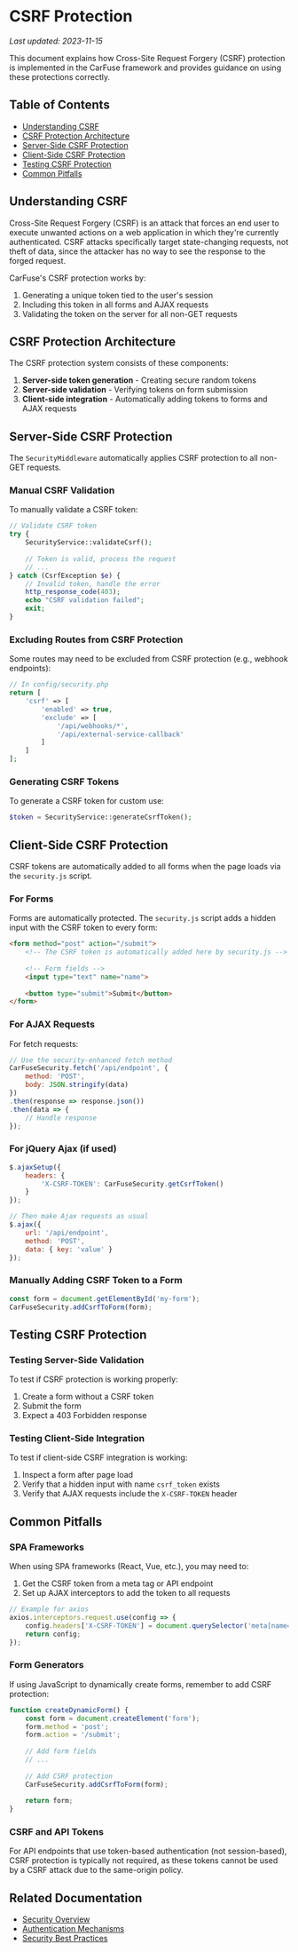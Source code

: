 # CSRF Protection

*Last updated: 2023-11-15*

This document explains how Cross-Site Request Forgery (CSRF) protection is implemented in the CarFuse framework and provides guidance on using these protections correctly.

## Table of Contents
- [Understanding CSRF](#understanding-csrf)
- [CSRF Protection Architecture](#csrf-protection-architecture)
- [Server-Side CSRF Protection](#server-side-csrf-protection)
- [Client-Side CSRF Protection](#client-side-csrf-protection)
- [Testing CSRF Protection](#testing-csrf-protection)
- [Common Pitfalls](#common-pitfalls)

## Understanding CSRF

Cross-Site Request Forgery (CSRF) is an attack that forces an end user to execute unwanted actions on a web application in which they're currently authenticated. CSRF attacks specifically target state-changing requests, not theft of data, since the attacker has no way to see the response to the forged request.

CarFuse's CSRF protection works by:

1. Generating a unique token tied to the user's session
2. Including this token in all forms and AJAX requests
3. Validating the token on the server for all non-GET requests

## CSRF Protection Architecture

The CSRF protection system consists of these components:

1. **Server-side token generation** - Creating secure random tokens
2. **Server-side validation** - Verifying tokens on form submission
3. **Client-side integration** - Automatically adding tokens to forms and AJAX requests

## Server-Side CSRF Protection

The `SecurityMiddleware` automatically applies CSRF protection to all non-GET requests.

### Manual CSRF Validation

To manually validate a CSRF token:

```php
// Validate CSRF token
try {
    SecurityService::validateCsrf();
    
    // Token is valid, process the request
    // ...
} catch (CsrfException $e) {
    // Invalid token, handle the error
    http_response_code(403);
    echo "CSRF validation failed";
    exit;
}
```

### Excluding Routes from CSRF Protection

Some routes may need to be excluded from CSRF protection (e.g., webhook endpoints):

```php
// In config/security.php
return [
    'csrf' => [
        'enabled' => true,
        'exclude' => [
            '/api/webhooks/*',
            '/api/external-service-callback'
        ]
    ]
];
```

### Generating CSRF Tokens

To generate a CSRF token for custom use:

```php
$token = SecurityService::generateCsrfToken();
```

## Client-Side CSRF Protection

CSRF tokens are automatically added to all forms when the page loads via the `security.js` script.

### For Forms

Forms are automatically protected. The `security.js` script adds a hidden input with the CSRF token to every form:

```html
<form method="post" action="/submit">
    <!-- The CSRF token is automatically added here by security.js -->
    
    <!-- Form fields -->
    <input type="text" name="name">
    
    <button type="submit">Submit</button>
</form>
```

### For AJAX Requests

For fetch requests:

```javascript
// Use the security-enhanced fetch method
CarFuseSecurity.fetch('/api/endpoint', {
    method: 'POST',
    body: JSON.stringify(data)
})
.then(response => response.json())
.then(data => {
    // Handle response
});
```

### For jQuery Ajax (if used)

```javascript
$.ajaxSetup({
    headers: {
        'X-CSRF-TOKEN': CarFuseSecurity.getCsrfToken()
    }
});

// Then make Ajax requests as usual
$.ajax({
    url: '/api/endpoint',
    method: 'POST',
    data: { key: 'value' }
});
```

### Manually Adding CSRF Token to a Form

```javascript
const form = document.getElementById('my-form');
CarFuseSecurity.addCsrfToForm(form);
```

## Testing CSRF Protection

### Testing Server-Side Validation

To test if CSRF protection is working properly:

1. Create a form without a CSRF token
2. Submit the form
3. Expect a 403 Forbidden response

### Testing Client-Side Integration

To test if client-side CSRF integration is working:

1. Inspect a form after page load
2. Verify that a hidden input with name `csrf_token` exists
3. Verify that AJAX requests include the `X-CSRF-TOKEN` header

## Common Pitfalls

### SPA Frameworks

When using SPA frameworks (React, Vue, etc.), you may need to:

1. Get the CSRF token from a meta tag or API endpoint
2. Set up AJAX interceptors to add the token to all requests

```javascript
// Example for axios
axios.interceptors.request.use(config => {
    config.headers['X-CSRF-TOKEN'] = document.querySelector('meta[name="csrf-token"]').content;
    return config;
});
```

### Form Generators

If using JavaScript to dynamically create forms, remember to add CSRF protection:

```javascript
function createDynamicForm() {
    const form = document.createElement('form');
    form.method = 'post';
    form.action = '/submit';
    
    // Add form fields
    // ...
    
    // Add CSRF protection
    CarFuseSecurity.addCsrfToForm(form);
    
    return form;
}
```

### CSRF and API Tokens

For API endpoints that use token-based authentication (not session-based), CSRF protection is typically not required, as these tokens cannot be used by a CSRF attack due to the same-origin policy.

## Related Documentation

- [Security Overview](overview.md)
- [Authentication Mechanisms](authentication.md)
- [Security Best Practices](best-practices.md)
